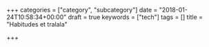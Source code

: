+++
categories = ["category", "subcategory"]
date = "2018-01-24T10:58:34+00:00"
draft = true
keywords = ["tech"]
tags = []
title = "Habitudes et tralala"

+++

<!--more-->
